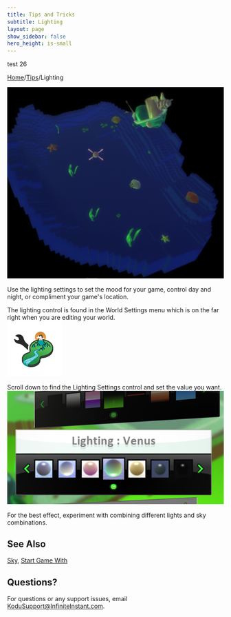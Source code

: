 ```yaml
---
title: Tips and Tricks
subtitle: Lighting
layout: page
show_sidebar: false
hero_height: is-small
---
```


test 26

[Home](..)/[Tips](.)/Lighting

![Lighitng](lighting.png)

Use the lighting settings to set the mood for your game, control day and night, or compliment your game's location.

The lighting control is found in the World Settings menu which is on the far right when you are editing your world.<br> ![World Settings](world_settings.png)

Scroll down to find the Lighting Settings control and set the value you want.<br>
![Lighting Settings](lighting_settings.png)

For the best effect, experiment with combining different lights and sky combinations.

## See Also
[Sky](sky), [Start Game With](start)


## Questions?
For questions or any support issues, email <KoduSupport@InfiniteInstant.com>.
 

 

   

